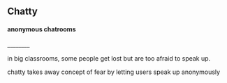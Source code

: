 <h2>Chatty</h2>

<h4>anonymous chatrooms</h4>
________

in big classrooms, some people get lost but are too afraid to speak up.

chatty takes away concept of fear by letting users speak up anonymously